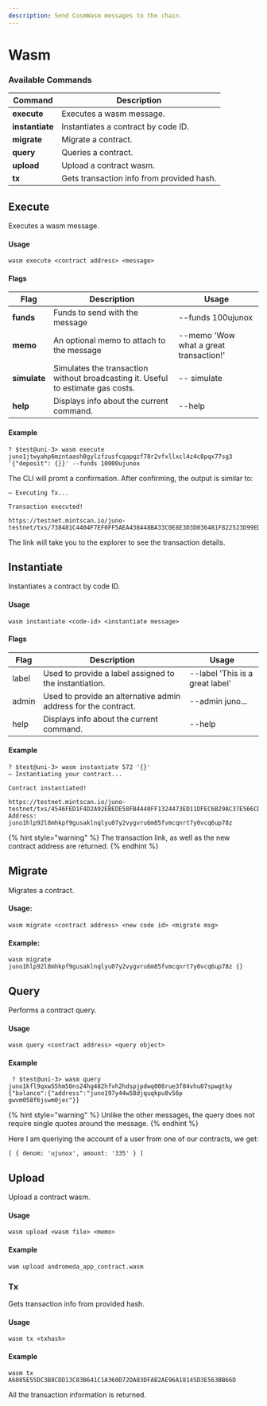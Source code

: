 ```yaml
---
description: Send CosmWasm messages to the chain.
---
```


# Wasm

### Available Commands

| Command         | Description                               |
| --------------- | ----------------------------------------- |
| **execute**     | Executes a wasm message.                  |
| **instantiate** | Instantiates a contract by code ID.       |
| **migrate**     | Migrate a contract.                       |
| **query**       | Queries a contract.                       |
| **upload**      | Upload a contract wasm.                   |
| **tx**          | Gets transaction info from provided hash. |

## Execute

Executes a wasm message.

#### Usage

```
wasm execute <contract address> <message>
```

#### Flags

| Flag         | Description                                                                      | Usage                                  |
| ------------ | -------------------------------------------------------------------------------- | -------------------------------------- |
| **funds**    | Funds to send with the message                                                   | --funds 100ujunox                      |
| **memo**     | An optional memo to attach to the message                                        | --memo 'Wow what a great transaction!' |
| **simulate** | Simulates the transaction without broadcasting it. Useful to estimate gas costs. | -- simulate                            |
| **help**     | Displays info about the current command.                                         | --help                                 |

#### Example

```
? $test@uni-3> wasm execute juno1jtwyahp6mzntaash8gylzfzusfcqapgzf78r2vfxllxcl4z4c8pqx77sg3 '{"deposit": {}}' --funds 10000ujunox
```

The CLI will promt a confirmation. After confirming, the output is similar to:

```
– Executing Tx...

Transaction executed!

https://testnet.mintscan.io/juno-testnet/txs/738481C4404F7EF0FF5AEA438448BA33C0E8E3D3D036481F822523D99ED40DB5
```

The link will take you to the explorer to see the transaction details.

## Instantiate

Instantiates a contract by code ID.

#### Usage

```
wasm instantiate <code-id> <instantiate message>
```

#### Flags

| Flag   | Description                                                    | Usage                           |
| ------ | -------------------------------------------------------------- | ------------------------------- |
| label  | Used to provide a label assigned to the instantiation.         | --label 'This is a great label' |
| admin  | Used to provide an alternative admin address for the contract. | --admin juno...                 |
| help   | Displays info about the current command.                       | --help                          |

#### Example

```
? $test@uni-3> wasm instantiate 572 '{}'
– Instantiating your contract...

Contract instantiated!

https://testnet.mintscan.io/juno-testnet/txs/4546FED1F4D2A92EBEDE58FB4440FF1324473ED11DFEC6B29AC37E566CD3CCB7
Address: juno1hlp92l8mhkpf9gusaklnqlyu07y2vygvru6m85fvmcqnrt7y0vcq6up78z
```

{% hint style="warning" %}
The transaction link, as well as the new contract address are returned.
{% endhint %}

## Migrate

Migrates a contract.

#### Usage:&#x20;

```
wasm migrate <contract address> <new code id> <migrate msg>
```

#### Example:

```
wasm migrate juno1hlp92l8mhkpf9gusaklnqlyu07y2vygvru6m85fvmcqnrt7y0vcq6up78z {}
```

## Query

Performs a contract query.

#### Usage

```
wasm query <contract address> <query object> 
```

#### Example

```
 ? $test@uni-3> wasm query juno1kfl9qxw55hm50ns24hg482hfvh2hdspjpdwq008rue3f84vhu07spwgtky {"balance":{"address":"juno197y44w58djquqkpu8v56p
gwvm058f6jswm0jec"}} 
```

{% hint style="warning" %}
Unlike the other messages, the query does not require single quotes around the message.
{% endhint %}

Here I am queriying the account of a user from one of our contracts, we get:

```
[ { denom: 'ujunox', amount: '335' } ] 
```

## Upload

Upload a contract wasm.

#### Usage

```
wasm upload <wasm file> <memo>
```

#### Example

```
wam upload andromeda_app_contract.wasm
```

### Tx

Gets transaction info from provided hash.

#### Usage

```
wasm tx <txhash>
```

#### Example

```
wasm tx A6085E55DC3B8CDD13C83B641C1A360D72DA83DFAB2AE96A18145D3E563BB66D
```

All the transaction information is returned.
